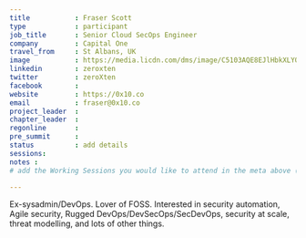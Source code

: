```yaml
---
title           : Fraser Scott
type            : participant
job_title       : Senior Cloud SecOps Engineer
company         : Capital One
travel_from     : St Albans, UK
image           : https://media.licdn.com/dms/image/C5103AQE8EJlHbkXLYQ/profile-displayphoto-shrink_800_800/0?e=1530748800&v=beta&t=zTrSCYDb7Hmun_viJtqkInbWupvlpcrLFQCS7fUkrkk
linkedin        : zeroxten
twitter         : zeroXten
facebook        :
website         : https://0x10.co
email           : fraser@0x10.co
project_leader  :
chapter_leader  :
regonline       :
pre_summit      :
status          : add details
sessions:
notes :
# add the Working Sessions you would like to attend in the meta above (use the session's title) e.g. sessions (one per line): -Security Playbooks Diagrams -Hackathon Daily Sessions

---
```


Ex-sysadmin/DevOps. Lover of FOSS. Interested in security automation, Agile security, Rugged DevOps/DevSecOps/SecDevOps, security at scale, threat modelling, and lots of other things.
